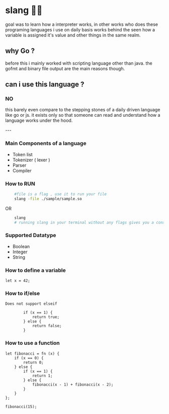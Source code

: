 # slang 🐕‍🦺

goal was to learn how a interpreter works,  in other works who does these programing languages i use on daily basis works behind the seen  how a variable is assigned it's value and other things in the same realm.

## why Go ?

before this i mainly worked with scripting language other than java. the gofmt and binary file output are the main reasons though.

## can i use this language ?

### NO

this barely even compare to the stepping stones of a daily driven language like go or js. it exists only so that someone can read and understand how a language works under the hood.

---<!-- markdownlint-capture -->

### Main Components of a language

- Token list
- Tokenizer ( lexer )
- Parser
- Compiler

### How to RUN

```bash
    #file is a flag , use it to run your file
    slang -file ./sample/sample.so
```
OR

```bash
    slang 
    # running slang in your terminal without any flags gives you a console to work with.
```

### Supported Datatype 

- Boolean
- Integer
- String

### How to define a variable
```
let x = 42;
```

### How to if/else 

    Does not support elseif

```
        if (x == 1) {
            return true;
        } else {
            return false;
        }
```

### How to use a function
```
let fibonacci = fn (x) {
    if (x == 0) {
        return 0;
    } else {
        if (x == 1) {
            return 1;
        } else {
            fibonacci(x - 1) + fibonacci(x - 2);
        }
    }
};

fibonacci(15);
```